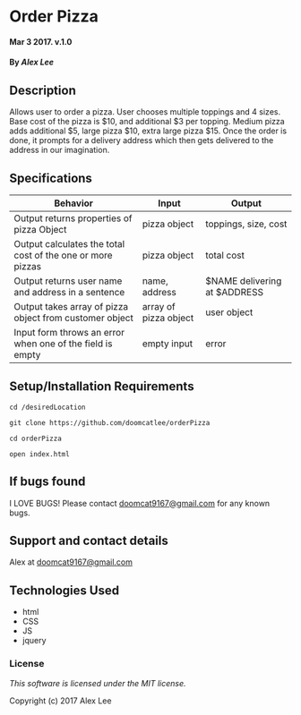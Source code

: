 
# Order Pizza

#### Mar 3 2017. v.1.0

#### By _Alex Lee_

## Description

Allows user to order a pizza. User chooses multiple toppings and 4 sizes. Base cost of the pizza is $10, and additional $3 per topping. Medium pizza adds additional $5, large pizza $10, extra large pizza $15. Once the order is done, it prompts for a delivery address which then gets delivered to the address in our imagination.

## Specifications

Behavior|Input|Output
---|---|---
Output returns properties of pizza Object|pizza object| toppings, size, cost
Output calculates the total cost of the one or more pizzas | pizza object| total cost
Output returns user name and address in a sentence| name, address|$NAME delivering at $ADDRESS
Output takes array of pizza object from customer object | array of pizza object| user object
Input form throws an error when one of the field is empty | empty input| error

## Setup/Installation Requirements
```
cd /desiredLocation
```
```
git clone https://github.com/doomcatlee/orderPizza
```
```
cd orderPizza
```
```
open index.html
```

## If bugs found

I LOVE BUGS! Please contact doomcat9167@gmail.com for any known bugs.


## Support and contact details

Alex at doomcat9167@gmail.com

## Technologies Used

* html
* CSS
* JS
* jquery


### License

*This software is licensed under the MIT license.*

Copyright (c) 2017 Alex Lee
